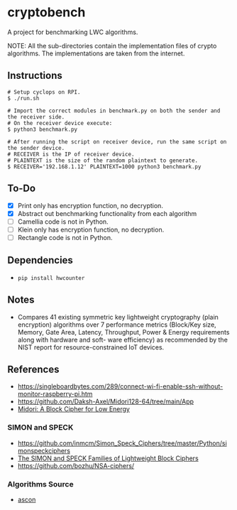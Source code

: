 # cryptobench
A project for benchmarking LWC algorithms.

NOTE: All the sub-directories contain the implementation files of crypto algorithms. The implementations are taken from the internet.

## Instructions
```shell
# Setup cyclops on RPI.
$ ./run.sh

# Import the correct modules in benchmark.py on both the sender and the receiver side.
# On the receiver device execute:
$ python3 benchmark.py

# After running the script on receiver device, run the same script on the sender device.
# RECEIVER is the IP of receiver device.
# PLAINTEXT is the size of the random plaintext to generate.
$ RECEIVER='192.168.1.12' PLAINTEXT=1000 python3 benchmark.py
```

## To-Do
- [x] Print only has encryption function, no decryption.
- [x] Abstract out benchmarking functionality from each algorithm
- [ ] Camellia code is not in Python.
- [ ] Klein only has encryption function, no decryption.
- [ ] Rectangle code is not in Python.

## Dependencies
- `pip install hwcounter`

## Notes
- Compares 41 existing symmetric key lightweight cryptography (plain encryption) algorithms over 7 performance metrics (Block/Key size, Memory, Gate Area, Latency, Throughput, Power & Energy requirements along with hardware and soft- ware efficiency) as recommended by the NIST report for resource-constrained IoT devices.

## References
- <https://singleboardbytes.com/289/connect-wi-fi-enable-ssh-without-monitor-raspberry-pi.htm>
- <https://github.com/Daksh-Axel/Midori128-64/tree/main/App>
- [Midori: A Block Cipher for Low Energy](https://eprint.iacr.org/2015/1142.pdf)

### SIMON and SPECK
- <https://github.com/inmcm/Simon_Speck_Ciphers/tree/master/Python/simonspeckciphers>
- [The SIMON and SPECK Families of Lightweight Block Ciphers](https://eprint.iacr.org/2013/404)
- <https://github.com/bozhu/NSA-ciphers/>

### Algorithms Source
- [ascon](https://github.com/meichlseder/pyascon/)
